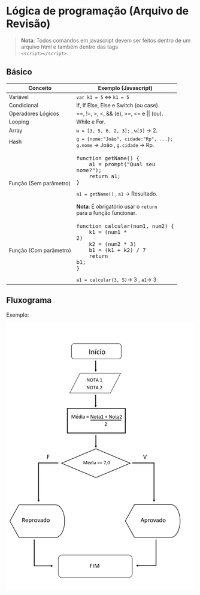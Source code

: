 # Lógica de programação (Arquivo de Revisão)

> **Nota**: Todos comandos em javascript devem ser feitos dentro de um arquivo html e também dentro das tags <br> `<script></script>`.

## Básico

Conceito | Exemplo (Javascript)
-------- | -----------
Variável | `var k1 = 5` <=> `k1 = 5`
Condicional | If, If Else, Else e Switch (ou case).
Operadores Lógicos | ==, !=, >, <, && (e), >=, <= e &#124;&#124; (ou).
Looping | While e For.
Array | `w = [3, 5, 6, 2, 3];` , `w[3]` -> 2.
Hash | `g = {nome:"João", cidade:"Rp", ...};`<br>`g.nome` -> João  ,  `g.cidade` -> Rp.
Função (Sem parâmetro) | <pre>function getName() {<br>&nbsp;&nbsp;&nbsp;&nbsp;a1 = prompt("Qual seu nome?");<br>&nbsp;&nbsp;&nbsp;&nbsp;return a1;<br>}</pre>`a1 = getName()` , `a1` -> Resultado. <br><br> **Nota**: É obrigatório usar o `return` <br> para a função funcionar.
Função (Com parâmetro) | <pre>function calcular(num1, num2) {<br>&nbsp;&nbsp;&nbsp;&nbsp;k1 = (num1 * 2)<br>&nbsp;&nbsp;&nbsp;&nbsp;k2 = (num2 * 3)<br>&nbsp;&nbsp;&nbsp;&nbsp;b1 = (k1 + k2) / 7<br>&nbsp;&nbsp;&nbsp;&nbsp;return b1;<br>}</pre> `a1 = calcular(3, 5)`-> 3 , `a1`-> 3 

## Fluxograma

Exemplo:<br>

![Fluxograma](https://raw.githubusercontent.com/JoaoSodre/Programacao/master/Img/Fluxograma.jpg)
